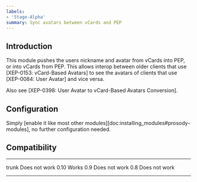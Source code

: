 ```yaml
---
labels:
- 'Stage-Alpha'
summary: Sync avatars between vCards and PEP
---
```


## Introduction

This module pushes the users nickname and avatar from vCards into PEP,
or into vCards from PEP. This allows interop between older clients that
use [XEP-0153: vCard-Based Avatars] to see the avatars of clients that
use [XEP-0084: User Avatar] and vice versa.

Also see [XEP-0398: User Avatar to vCard-Based Avatars Conversion].

## Configuration

Simply [enable it like most other modules][doc:installing_modules#prosody-modules],
no further configuration needed.

## Compatibility

  ------- ---------------
  trunk   Does not work
  0.10    Works
  0.9     Does not work
  0.8     Does not work
  ------- ---------------
